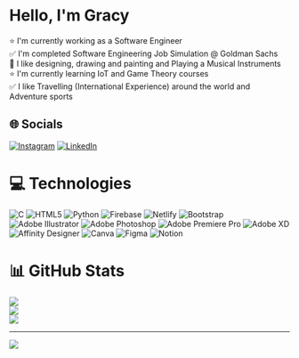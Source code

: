 # Hello, I'm Gracy

⭐️ I'm currently working as a Software Engineer <br> 
✅ I'm completed Software Engineering Job Simulation @ Goldman Sachs <br>
🎨 I like designing, drawing and painting and Playing a Musical Instruments <br>
⭐️ I'm currently learning IoT and Game Theory courses <br>
✅ I like Travelling (International Experience) around the world and Adventure sports

## 🌐 Socials
[![Instagram](https://img.shields.io/badge/Instagram-%23E4405F.svg?logo=Instagram&logoColor=white)](https://www.instagram.com/_butterfly_sonyeo?igsh=dDYxbHcwanR3NjFj) [![LinkedIn](https://img.shields.io/badge/LinkedIn-%230077B5.svg?logo=linkedin&logoColor=white)](https://www.linkedin.com/in/gracy-c-8642281b7?utm_source=share&utm_campaign=share_via&utm_content=profile&utm_medium=android_app)

# 💻 Technologies
![C](https://img.shields.io/badge/c-%2300599C.svg?style=flat&logo=c&logoColor=white) ![HTML5](https://img.shields.io/badge/html5-%23E34F26.svg?style=flat&logo=html5&logoColor=white) ![Python](https://img.shields.io/badge/python-3670A0?style=flat&logo=python&logoColor=ffdd54) ![Firebase](https://img.shields.io/badge/firebase-%23039BE5.svg?style=flat&logo=firebase) ![Netlify](https://img.shields.io/badge/netlify-%23000000.svg?style=flat&logo=netlify&logoColor=#00C7B7) ![Bootstrap](https://img.shields.io/badge/bootstrap-%23563D7C.svg?style=flat&logo=bootstrap&logoColor=white) ![Adobe Illustrator](https://img.shields.io/badge/adobeillustrator-%23FF9A00.svg?style=flat&logo=adobeillustrator&logoColor=white) ![Adobe Photoshop](https://img.shields.io/badge/adobephotoshop-%2331A8FF.svg?style=flat&logo=adobephotoshop&logoColor=white) ![Adobe Premiere Pro](https://img.shields.io/badge/Adobe%20Premiere%20Pro-9999FF.svg?style=flat&logo=Adobe%20Premiere%20Pro&logoColor=white) ![Adobe XD](https://img.shields.io/badge/Adobe%20XD-470137?style=flat&logo=Adobe%20XD&logoColor=#FF61F6) ![Affinity Designer](https://img.shields.io/badge/affinitydesginer-%231B72BE.svg?style=flat&logo=affinity-designer&logoColor=white) ![Canva](https://img.shields.io/badge/Canva-%2300C4CC.svg?style=flat&logo=Canva&logoColor=white) 	![Figma](https://img.shields.io/badge/figma-%23F24E1E.svg?style=flat&logo=figma&logoColor=white) ![Notion](https://img.shields.io/badge/Notion-%23000000.svg?style=flat&logo=notion&logoColor=white) 

# 📊 GitHub Stats
![](https://github-readme-stats.vercel.app/api?username=xingzuophoenix&theme=dark&hide_border=false&include_all_commits=true&count_private=false)<br/>
![](https://github-readme-streak-stats.herokuapp.com/?user=xingzuophoenix&theme=dark&hide_border=false)<br/>
![](https://github-readme-stats.vercel.app/api/top-langs/?username=xingzuophoenix&theme=dark&hide_border=false&include_all_commits=true&count_private=false&layout=compact)

---
[![](https://visitcount.itsvg.in/api?id=xingzuophoenixicon=0&color=0)](https://visitcount.itsvg.in)
